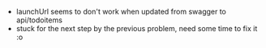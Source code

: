 - launchUrl seems to don't work when updated from swagger to api/todoitems
- stuck for the next step by the previous problem, need some time to fix it :o